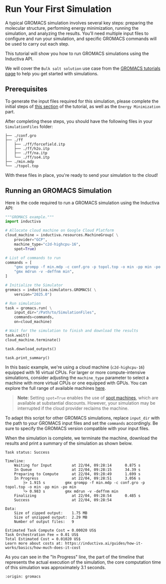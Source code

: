 # Run Your First Simulation
 A typical GROMACS simulation involves several key steps: preparing the molecular structure, performing energy minimization, running the simulation, and analyzing the results. You’ll need multiple input files to configure and run your simulation, and specific GROMACS commands will be used to carry out each step.

This tutorial will show you how to run GROMACS simulations using the Inductiva API.

We will cover the `Bulk salt solution` use case from the [GROMACS tutorials page](https://gromacstutorials.github.io/sphinx/build/html/tutorials/tutorial1/bulk-solution.html) to help you get started with simulations.

## Prerequisites
To generate the input files required for this simulation, please complete the initial steps of [this section](https://gromacstutorials.github.io/sphinx/build/html/tutorials/tutorial1/bulk-solution.html) of the tutorial, as well as the `Energy Minimization` part.

After completing these steps, you should have the following files in your `SimulationFiles` folder:

```
├── ./conf.gro
├── ./ff
│   ├── ./ff/forcefield.itp
│   ├── ./ff/h2o.itp
│   ├── ./ff/na.itp
│   └── ./ff/so4.itp
├── ./min.mdp
└── ./topol.top
```

With these files in place, you're ready to send your simulation to the cloud!

## Running an GROMACS Simulation
Here is the code required to run a GROMACS simulation using the Inductiva API:

```python
"""GROMACS example."""
import inductiva

# Allocate cloud machine on Google Cloud Platform
cloud_machine = inductiva.resources.MachineGroup( \
    provider="GCP",
    machine_type="c2d-highcpu-16",
    spot=True)

# List of commands to run
commands = [
    "gmx grompp -f min.mdp -c conf.gro -p topol.top -o min -pp min -po min",
    "gmx mdrun -v -deffnm min",
]

# Initialize the Simulator
gromacs = inductiva.simulators.GROMACS( \
    version="2025.0")

# Run simulation
task = gromacs.run( \
    input_dir="/Path/to/SimulationFiles",
    commands=commands,
    on=cloud_machine)

# Wait for the simulation to finish and download the results
task.wait()
cloud_machine.terminate()

task.download_outputs()

task.print_summary()
```

In this basic example, we're using a cloud machine (`c2d-highcpu-16`) equipped with 16 virtual CPUs.
For larger or more compute-intensive simulations, consider adjusting the `machine_type` parameter to select
a machine with more virtual CPUs or one equipped with GPUs. You can explore the full range of available
machines [here](https://console.inductiva.ai/machine-groups/instance-types).

> **Note**: Setting `spot=True` enables the use of [spot machines](../how-it-works/machines/spot-machines.md), which are available at substantial discounts.
> However, your simulation may be interrupted if the cloud provider reclaims the machine.

To adapt this script for other GROMACS simulations, replace `input_dir` with the path to your GROMACS input files 
and set the `commands` accordingly. Be sure to specify the GROMACS version compatible with your input files.

When the simulation is complete, we terminate the machine, download the results
and print a summary of the simulation as shown below.

```
Task status: Success

Timeline:
    Waiting for Input         at 22/04, 09:28:14      0.875 s
    In Queue                  at 22/04, 09:28:15      34.39 s
    Preparing to Compute      at 22/04, 09:28:49      1.699 s
    In Progress               at 22/04, 09:28:51      3.056 s
        ├> 1.915 s         gmx grompp -f min.mdp -c conf.gro -p topol.top -o min -pp min -po min
        └> 0.983 s         gmx mdrun -v -deffnm min
    Finalizing                at 22/04, 09:28:54      0.485 s
    Success                   at 22/04, 09:28:54

Data:
    Size of zipped output:    1.75 MB
    Size of unzipped output:  2.29 MB
    Number of output files:   9

Estimated Task Compute Cost = 0.00020 US$
Task Orchestration Fee = 0.01 US$
Total Estimated Cost = 0.01020 US$
Learn more about costs at: https://inductiva.ai/guides/how-it-works/basics/how-much-does-it-cost
```

As you can see in the "In Progress" line, the part of the timeline that
represents the actual execution of the simulation, the core computation time of
this simulation was approximately 3.1 seconds.

```{banner_small}
:origin: gromacs
```

